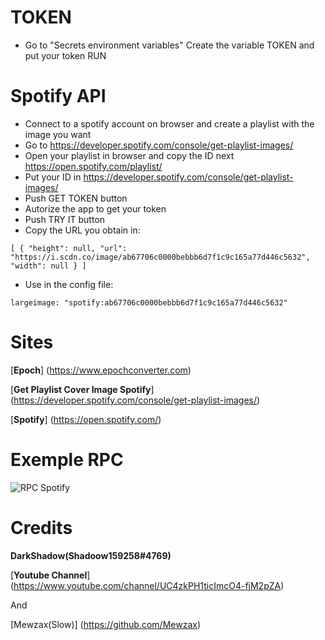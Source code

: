 # TOKEN
+ Go to "Secrets environment variables"
Create the variable TOKEN and put your token
RUN
# Spotify API

+ Connect to a spotify account on browser and create a playlist with the image you want
+ Go to https://developer.spotify.com/console/get-playlist-images/
+ Open your playlist in browser and copy the ID next https://open.spotify.com/playlist/
+ Put your ID in https://developer.spotify.com/console/get-playlist-images/
+ Push GET TOKEN button
+ Autorize the app to get your token
+ Push TRY IT button
+ Copy the URL you obtain in:

`[
  {
    "height": null,
    "url": "https://i.scdn.co/image/ab67706c0000bebbb6d7f1c9c165a77d446c5632",
    "width": null
  }
]`

+ Use in the config file:

`largeimage: "spotify:ab67706c0000bebbb6d7f1c9c165a77d446c5632"`

# Sites

[**Epoch**] (https://www.epochconverter.com)

[**Get Playlist Cover Image Spotify**] (https://developer.spotify.com/console/get-playlist-images/)

[**Spotify**] (https://open.spotify.com/)

# Exemple RPC

![RPC Spotify](https://cdn.discordapp.com/attachments/636502333718790154/933819259392516157/unknown.png)

# Credits

__DarkShadow(Shadoow159258#4769)__

[**Youtube Channel**] (https://www.youtube.com/channel/UC4zkPH1ticImcO4-fjM2pZA)

And

[Mewzax(Slow)] (https://github.com/Mewzax)